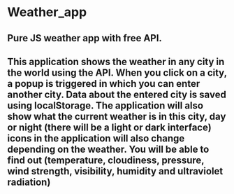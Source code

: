 # Weather_app
Pure JS weather app with free API.
---
## This application shows the weather in any city in the world using the API. When you click on a city, a popup is triggered in which you can enter another city. Data about the entered city is saved using localStorage. The application will also show what the current weather is in this city, day or night (there will be a light or dark interface) icons in the application will also change depending on the weather. You will be able to find out (temperature, cloudiness, pressure, wind strength, visibility, humidity and ultraviolet radiation)
